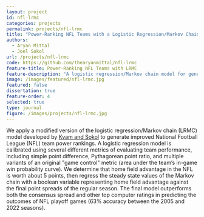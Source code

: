 ```yaml
---
layout: project
id: nfl-lrmc
categories: projects
permalink: projects/nfl-lrmc
title: "Power-Ranking NFL Teams with a Logistic Regression/Markov Chain Model"
authors:
  - Aryan Mittal
  - Joel Sokol
url: /projects/nfl-lrmc
code: https://github.com/thearyanmittal/nfl-lrmc
feature-title: Power-Ranking NFL Teams with LRMC
feature-description: "A logistic regression/Markov chain model for generating NFL power rankings."
image: /images/featured/nfl-lrmc.jpg
featured: false
dissertation: true
feature-order: 4
selected: true
type: journal
figure: /images/projects/nfl-lrmc.jpg
---
```


We apply a modified version of the logistic regression/Markov chain (LRMC) model developed by [Kvam and Sokol](https://onlinelibrary.wiley.com/doi/10.1002/nav.20170) to generate improved National Football League (NFL) team power rankings. A logistic regression model is calibrated using several different metrics of evaluating team performance, including simple point difference, Pythagorean point ratio, and multiple variants of an original "game control" metric (area under the team’s in-game win probability curve). We determine that home field advantage in the NFL is worth about 5 points, then regress the steady state values of the Markov chain with a boolean variable representing home field advantage against the final point spreads of the regular season. The final model outperforms both the consensus spread and other top computer ratings in predicting the outcomes of NFL playoff games (63% accuracy between the 2005 and 2022 seasons).